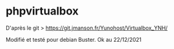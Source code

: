 # phpvirtualbox
D'après le git > https://git.jmanson.fr/Yunohost/Virtualbox_YNH/

Modifié et testé pour debian Buster. Ok au 22/12/2021
